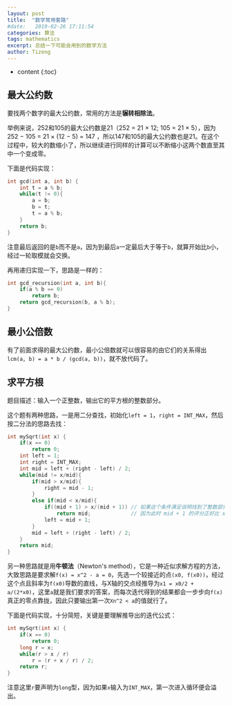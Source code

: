 ```yaml
---
layout: post
title:  "数学常用套路"
#date:   2019-02-26 17:11:54
categories: 算法
tags: mathematics
excerpt: 总结一下可能会用到的数学方法
author: Tizeng
---
```


* content
{:toc}

## 最大公约数

要找两个数字的最大公约数，常用的方法是**辗转相除法**。

举例来说，252和105的最大公约数是21（252 = 21 × 12; 105 = 21 × 5），因为 252 − 105 = 21 × (12 − 5) = 147 ，所以147和105的最大公约数也是21。在这个过程中，较大的数缩小了，所以继续进行同样的计算可以不断缩小这两个数直至其中一个变成零。

下面是代码实现：

```c++
int gcd(int a, int b) {
    int t = a % b;
    while(t != 0){
        a = b;
        b = t;
        t = a % b;
    }
    return b;
}
```

注意最后返回的是`b`而不是`a`，因为到最后`a`一定最后大于等于`b`，就算开始比`b`小，经过一轮取模就会交换。

再用递归实现一下，思路是一样的：

```c++
int gcd_recursion(int a, int b){
    if(a % b == 0)
        return b;
    return gcd_recursion(b, a % b);
}
```

## 最小公倍数

有了前面求得的最大公约数，最小公倍数就可以很容易的由它们的关系得出`lcm(a, b) = a * b / (gcd(a, b))`，就不放代码了。

## 求平方根

题目描述：输入一个正整数，输出它的平方根的整数部分。

这个题有两种思路，一是用二分查找，初始化`left = 1`，`right = INT_MAX`，然后按二分法的思路去找：

```c++
int mySqrt(int x) {
    if(x == 0)
        return 0;
    int left = 1;
    int right = INT_MAX;
    int mid = left + (right - left) / 2;
    while(mid != x/mid){
        if(mid > x/mid){
            right = mid - 1;
        }
        else if(mid < x/mid){
            if((mid + 1) > x/(mid + 1)) // 如果这个条件满足说明找到了整数部分
                return mid;             // 因为此时 mid + 1 的评分正好比 x 大
            left = mid + 1;
        }
        mid = left + (right - left) / 2;
    }
    return mid;
}
```

另一种思路就是用**牛顿法**（Newton's method），它是一种近似求解方程的方法，大致思路是要求解`f(x) = x^2 - a = 0`，先选一个较接近的点`(x0, f(x0))`，经过这个点且斜率为`f(x0)`导数的直线，与X轴的交点经推导为`x1 = x0/2 + a/(2*x0)`，这里`a`就是我们要求的答案，而每次迭代得到的结果都会一步步向`f(x)`真正的零点靠拢，因此只要输出第一次`Xn^2 < a`的值就行了。

下面是代码实现，十分简短，关键是要理解推导出的迭代公式：

```c++
int mySqrt(int x) {
    if(x == 0)
        return 0;
    long r = x;
    while(r > x / r)
        r = (r + x / r) / 2;
    return r;
}
```

注意这里`r`要声明为`long`型，因为如果`x`输入为`INT_MAX`，第一次进入循环便会溢出。